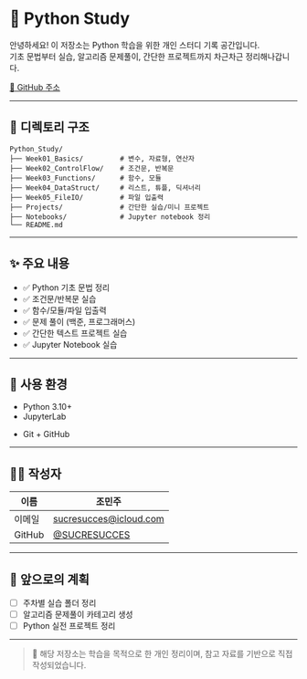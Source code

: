 # 🐍 Python Study

안녕하세요! 이 저장소는 Python 학습을 위한 개인 스터디 기록 공간입니다.  
기초 문법부터 실습, 알고리즘 문제풀이, 간단한 프로젝트까지 차근차근 정리해나갑니다.

[🔗 GitHub 주소](https://github.com/SUCRESUCCES/Python_Study)

---

## 📁 디렉토리 구조

```
Python_Study/
├── Week01_Basics/         # 변수, 자료형, 연산자
├── Week02_ControlFlow/    # 조건문, 반복문
├── Week03_Functions/      # 함수, 모듈
├── Week04_DataStruct/     # 리스트, 튜플, 딕셔너리
├── Week05_FileIO/         # 파일 입출력
├── Projects/              # 간단한 실습/미니 프로젝트
├── Notebooks/             # Jupyter notebook 정리
└── README.md
```

---

## ✨ 주요 내용

- ✅ Python 기초 문법 정리
- ✅ 조건문/반복문 실습
- ✅ 함수/모듈/파일 입출력
- ✅ 문제 풀이 (백준, 프로그래머스)
- ✅ 간단한 텍스트 프로젝트 실습
- ✅ Jupyter Notebook 실습

---

## 🧠 사용 환경

- Python 3.10+
- JupyterLab
<!-- - VS Code or JupyterLab -->
- Git + GitHub

---
<!--
## 📦 예제 파일

[Jupyter 예제 보기 ➡️ Python_Study_Example.ipynb](./Python_Study_Example.ipynb)

---
-->
## 🧑‍💻 작성자

| 이름 | 조민주 |
|------|--------|
| 이메일 | sucresucces@icloud.com |
| GitHub | [@SUCRESUCCES](https://github.com/SUCRESUCCES) |

---

## 📌 앞으로의 계획

- [ ] 주차별 실습 폴더 정리
- [ ] 알고리즘 문제풀이 카테고리 생성
- [ ] Python 실전 프로젝트 정리
<!--- [ ] 데이터분석(pandas/matplotlib)도 추가 예정-->

---

> 👀 해당 저장소는 학습을 목적으로 한 개인 정리이며, 참고 자료를 기반으로 직접 작성되었습니다.
